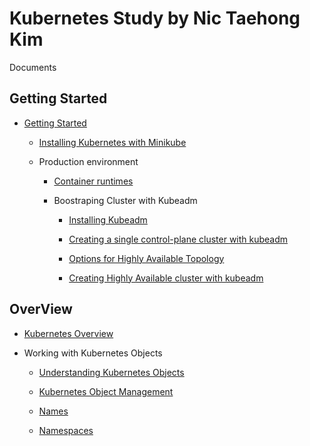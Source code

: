 # Kubernetes Study by Nic Taehong Kim

Documents

## Getting Started

- [Getting Started](./Documents/Getting_Started.md)

  - [Installing Kubernetes with Minikube](./Document/Installing_Kubernetes_with_Minikube.md)

  - Production environment

    - [Container runtimes](./Document/Container_Runtimes.md)

    - Boostraping Cluster with Kubeadm

      - [Installing Kubeadm](./Document/Installing_Kubeadm.md)

      - [Creating a single control-plane cluster with kubeadm](./Document/Single_Control-plane_Kubeadm.md)
      
      - [Options for Highly Available Topology](./Document/Topology_options.md)

      - [Creating Highly Available cluster with kubeadm](./Documents/Creating_Highly_Available_cluster_with_kubadm.md)

## OverView

- [Kubernetes Overview](./Documents/Overview.md)

- Working with Kubernetes Objects

  - [Understanding Kubernetes Objects](./Documents/Understanding_Kubernetes_Objects.md)

  - [Kubernetes Object Management](./Documents/Kubernetes_Object_Management.md)

  - [Names](./Documents/Names.md)

  - [Namespaces](./Documents/Namespaces.md)
